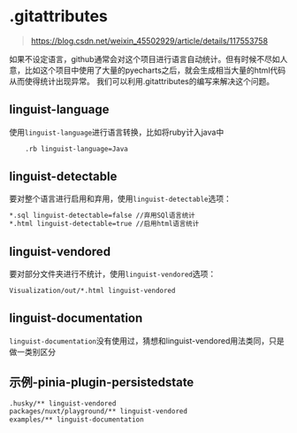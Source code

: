 # .gitattributes

> https://blog.csdn.net/weixin_45502929/article/details/117553758

如果不设定语言，github通常会对这个项目进行语言自动统计。但有时候不尽如人意，比如这个项目中使用了大量的pyecharts之后，就会生成相当大量的html代码从而使得统计出现异常。
我们可以利用.gitattributes的编写来解决这个问题。

## linguist-language

使用`linguist-language`进行语言转换，比如将ruby计入java中

```sh
	.rb linguist-language=Java
```

## linguist-detectable

要对整个语言进行启用和弃用，使用`linguist-detectable`选项：

```sh
*.sql linguist-detectable=false //弃用SQl语言统计
*.html linguist-detectable=true //启用html语言统计
```

## linguist-vendored

要对部分文件夹进行不统计，使用`linguist-vendored`选项：

```sh
Visualization/out/*.html linguist-vendored
```

## linguist-documentation

`linguist-documentation`没有使用过，猜想和linguist-vendored用法类同，只是做一类别区分

## 示例-pinia-plugin-persistedstate

```sh
.husky/** linguist-vendored
packages/nuxt/playground/** linguist-vendored
examples/** linguist-documentation
```

